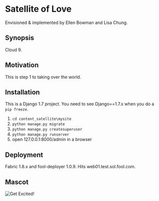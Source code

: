 # Satellite of Love

Envisioned & implemented by Ellen Bowman and Lisa Chung. 

## Synopsis

Cloud 9.

## Motivation

This is step 1 to taking over the world.

## Installation

This is a Django 1.7 project. You need to see Django==1.7.x when you do a `pip freeze`.

1. `cd content_satellite\mysite`
2. `python manage.py migrate`
3. `python manage.py createsuperuser`
4. `python manage.py runserver`
5. open 127.0.0.1:8000/admin in a browser

## Deployment

Fabric 1.8.x and fool-deployer 1.0.9. Hits web01.test.sol.fool.com.

## Mascot
![Get Excited!](https://tsotniashvili.files.wordpress.com/2011/04/funny-cat-faces-2.jpg "Get Excited!")